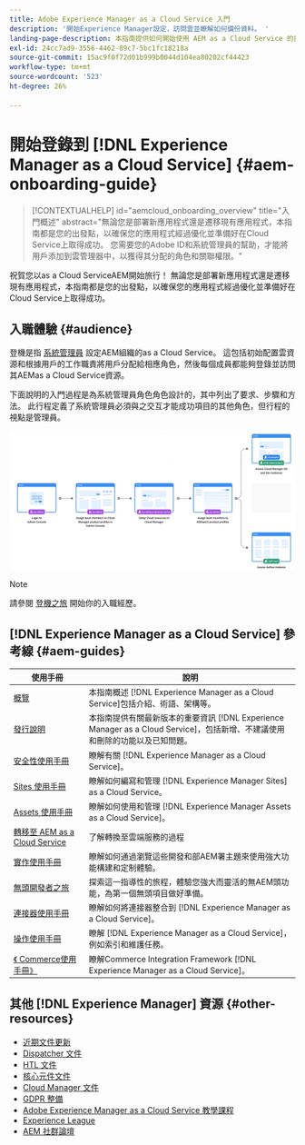 ```yaml
---
title: Adobe Experience Manager as a Cloud Service 入門
description: '開始Experience Manager設定，訪問雲並瞭解如何備份資料。 '
landing-page-description: 本指南提供如何開始使用 AEM as a Cloud Service 的摘要，包括如何取得存取權和重要的資料保護資訊。
exl-id: 24cc7ad9-3556-4462-89c7-5bc1fc18218a
source-git-commit: 15ac9f0f72d01b999b0044d104ea80202cf44423
workflow-type: tm+mt
source-wordcount: '523'
ht-degree: 26%

---
```


# 開始登錄到 [!DNL Experience Manager as a Cloud Service] {#aem-onboarding-guide}

>[!CONTEXTUALHELP]
>id="aemcloud_onboarding_overview"
>title="入門概述"
>abstract="無論您是部署新應用程式還是遷移現有應用程式，本指南都是您的出發點，以確保您的應用程式經過優化並準備好在Cloud Service上取得成功。 您需要您的Adobe ID和系統管理員的幫助，才能將用戶添加到雲管理器中，以獲得其分配的角色和關聯權限。"

祝賀您以as a Cloud ServiceAEM開始旅行！ 無論您是部署新應用程式還是遷移現有應用程式，本指南都是您的出發點，以確保您的應用程式經過優化並準備好在Cloud Service上取得成功。

## 入職體驗 {#audience}

登機是指 [系統管理員](https://experienceleague.adobe.com/docs/experience-manager-cloud-service/onboarding/onboarding-concepts/system-administrator.html?lang=en) 設定AEM組織的as a Cloud Service。 這包括初始配置雲資源和根據用戶的工作職責將用戶分配給相應角色，然後每個成員都能夠登錄並訪問其AEMas a Cloud Service資源。

下面說明的入門過程是為系統管理員角色角色設計的，其中列出了要求、步驟和方法。 此行程定義了系統管理員必須與之交互才能成功項目的其他角色，但行程的視點是管理員。

![](/help/journey-onboarding/assets/onboarding-journey.png)

>[!NOTE]
>請參閱 [登機之旅](https://experienceleague.adobe.com/docs/experience-manager-cloud-service/journey-onboarding/home.html?lang=en) 開始你的入職經歷。


## [!DNL Experience Manager as a Cloud Service] 參考線 {#aem-guides}

| 使用手冊 | 說明 |
|---|---|
| [概覽](/help/overview/home.md) | 本指南概述 [!DNL Experience Manager as a Cloud Service]包括介紹、術語、架構等。 |
| [發行說明](/help/release-notes/home.md) | 本指南提供有關最新版本的重要資訊 [!DNL Experience Manager as a Cloud Service]，包括新增、不建議使用和刪除的功能以及已知問題。 |
| [安全性使用手冊](/help/security/home.md) | 瞭解有關 [!DNL Experience Manager as a Cloud Service]。 |
| [Sites 使用手冊](/help/sites-cloud/home.md) | 瞭解如何編寫和管理 [!DNL Experience Manager Sites] as a Cloud Service。 |
| [Assets 使用手冊](/help/assets/home.md) | 瞭解如何使用和管理 [!DNL Experience Manager Assets as a Cloud Service]。 |
| [轉移至 AEM as a Cloud Service ](/help/journey-migration/getting-started.md) | 了解轉換至雲端服務的過程 |
| [實作使用手冊](/help/implementing/home.md) | 瞭解如何通過瀏覽這些開發和部AEM署主題來使用強大功能構建和定制體驗。 |
| [無頭開發者之旅](/help/journey-headless/developer/overview.md) | 探索這一指導性的旅程，體驗您強大而靈活的無AEM頭功能，為第一個無頭項目做好準備。 |
| [連接器使用手冊](/help/connectors/home.md) | 瞭解如何將連接器整合到 [!DNL Experience Manager as a Cloud Service]。 |
| [操作使用手冊](/help/operations/home.md) | 瞭解 [!DNL Experience Manager as a Cloud Service]，例如索引和維護任務。 |
| [《 Commerce使用手冊》](/help/commerce-cloud/home.md) | 瞭解Commerce Integration Framework [!DNL Experience Manager as a Cloud Service]。 |

## 其他 [!DNL Experience Manager] 資源 {#other-resources}

* [近期文件更新](https://helpx.adobe.com/tw/experience-manager/documentation-updates.html#AEMasaCloudService)
* [Dispatcher 文件](/help/implementing/dispatcher/overview.md)
* [HTL 文件](https://experienceleague.adobe.com/docs/experience-manager-htl/using/overview.html?lang=zh-Hant)
* [核心元件文件](https://experienceleague.adobe.com/docs/experience-manager-core-components/using/introduction.html?lang=zh-Hant)
* [Cloud Manager 文件](/help/onboarding/learn-concepts/cloud-manager-introduction.md)
* [GDPR 整備](/help/compliance/data-privacy-and-protection-readiness/aem-readiness.md)
* [Adobe Experience Manager as a Cloud Service 教學課程](https://experienceleague.adobe.com/docs/experience-manager-learn/cloud-service/overview.html)
* [Experience League](https://guided.adobe.com/?promoid=K42KVXHD&amp;mv=other#solutions/experience-manager)
* [AEM 社群論壇](https://forums.adobe.com/community/experience-cloud/marketing-cloud/experience-manager)
